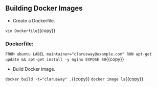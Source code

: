 ## Building Docker Images

- Create a Dockerfile.

`vim Dockerfile`{{copy}}
  
  
### Dockerfile:
`FROM ubuntu
LABEL maintainer="clarusway@example.com"
RUN apt-get update && apt-get install -y nginx
EXPOSE 80`{{copy}}

- Build Docker image.

`docker build -t="clarusway" .`{{copy}}
`docker image ls`{{copy}}